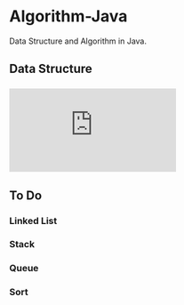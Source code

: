 # Algorithm-Java
Data Structure and Algorithm in Java.

## Data Structure
### ![Array](https://github.com/chenyulian/Algorithm-Java/blob/master/me/com/datastructure/Array.java)

## To Do
### Linked List
### Stack
### Queue
### Sort

